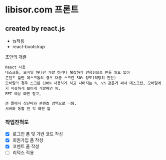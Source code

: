 # libisor.com 프론트

## created by react.js

* ts적용
* react-bootstrap

초안의 개괄
```
React 사용
데스크톱, 모바일 하나만 개발 하거나 복잡하게 반응형으로 만들 필요 없이
콘텐츠 틀만 데스크톱의 경우 대충 스크린 50% 정도(적당히 판단)
모바일의 경우 스크린 100% 사용하게 하고 나머지는 %, vh 같은거 써서 데스크탑, 모바일에서 비슷하게 보이게 개발하면 됨.
PPT 예상 화면 참고,

큰 틀에서 상단바와 콘텐츠 영역으로 나뉨.
서버와 통합 전 각 화면 틀 
```

### 작업진척도
- [x] 로그인 폼 및 기반 코드 작성
- [x] 회원가입 폼 작성
- [x] 코멘트 폼 작성
- [ ] 리덕스 적용
